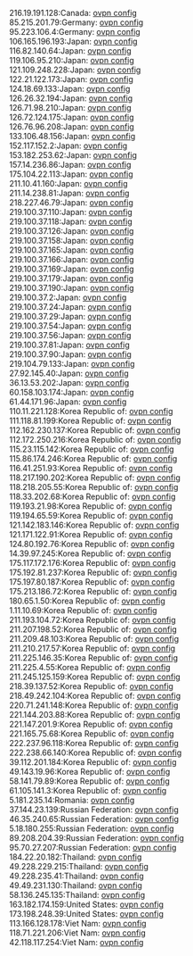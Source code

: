 216.19.191.128:Canada: [ovpn config](vpn/216_19_191_128.ovpn)  
85.215.201.79:Germany: [ovpn config](vpn/85_215_201_79.ovpn)  
95.223.106.4:Germany: [ovpn config](vpn/95_223_106_4.ovpn)  
106.165.196.193:Japan: [ovpn config](vpn/106_165_196_193.ovpn)  
116.82.140.64:Japan: [ovpn config](vpn/116_82_140_64.ovpn)  
119.106.95.210:Japan: [ovpn config](vpn/119_106_95_210.ovpn)  
121.109.248.228:Japan: [ovpn config](vpn/121_109_248_228.ovpn)  
122.21.122.173:Japan: [ovpn config](vpn/122_21_122_173.ovpn)  
124.18.69.133:Japan: [ovpn config](vpn/124_18_69_133.ovpn)  
126.26.32.194:Japan: [ovpn config](vpn/126_26_32_194.ovpn)  
126.71.98.210:Japan: [ovpn config](vpn/126_71_98_210.ovpn)  
126.72.124.175:Japan: [ovpn config](vpn/126_72_124_175.ovpn)  
126.76.96.208:Japan: [ovpn config](vpn/126_76_96_208.ovpn)  
133.106.48.156:Japan: [ovpn config](vpn/133_106_48_156.ovpn)  
152.117.152.2:Japan: [ovpn config](vpn/152_117_152_2.ovpn)  
153.182.253.62:Japan: [ovpn config](vpn/153_182_253_62.ovpn)  
157.14.236.86:Japan: [ovpn config](vpn/157_14_236_86.ovpn)  
175.104.22.113:Japan: [ovpn config](vpn/175_104_22_113.ovpn)  
211.10.41.160:Japan: [ovpn config](vpn/211_10_41_160.ovpn)  
211.14.238.81:Japan: [ovpn config](vpn/211_14_238_81.ovpn)  
218.227.46.79:Japan: [ovpn config](vpn/218_227_46_79.ovpn)  
219.100.37.110:Japan: [ovpn config](vpn/219_100_37_110.ovpn)  
219.100.37.118:Japan: [ovpn config](vpn/219_100_37_118.ovpn)  
219.100.37.126:Japan: [ovpn config](vpn/219_100_37_126.ovpn)  
219.100.37.158:Japan: [ovpn config](vpn/219_100_37_158.ovpn)  
219.100.37.165:Japan: [ovpn config](vpn/219_100_37_165.ovpn)  
219.100.37.166:Japan: [ovpn config](vpn/219_100_37_166.ovpn)  
219.100.37.169:Japan: [ovpn config](vpn/219_100_37_169.ovpn)  
219.100.37.179:Japan: [ovpn config](vpn/219_100_37_179.ovpn)  
219.100.37.190:Japan: [ovpn config](vpn/219_100_37_190.ovpn)  
219.100.37.2:Japan: [ovpn config](vpn/219_100_37_2.ovpn)  
219.100.37.24:Japan: [ovpn config](vpn/219_100_37_24.ovpn)  
219.100.37.29:Japan: [ovpn config](vpn/219_100_37_29.ovpn)  
219.100.37.54:Japan: [ovpn config](vpn/219_100_37_54.ovpn)  
219.100.37.56:Japan: [ovpn config](vpn/219_100_37_56.ovpn)  
219.100.37.81:Japan: [ovpn config](vpn/219_100_37_81.ovpn)  
219.100.37.90:Japan: [ovpn config](vpn/219_100_37_90.ovpn)  
219.104.79.133:Japan: [ovpn config](vpn/219_104_79_133.ovpn)  
27.92.145.40:Japan: [ovpn config](vpn/27_92_145_40.ovpn)  
36.13.53.202:Japan: [ovpn config](vpn/36_13_53_202.ovpn)  
60.158.103.174:Japan: [ovpn config](vpn/60_158_103_174.ovpn)  
61.44.171.96:Japan: [ovpn config](vpn/61_44_171_96.ovpn)  
110.11.221.128:Korea Republic of: [ovpn config](vpn/110_11_221_128.ovpn)  
111.118.81.199:Korea Republic of: [ovpn config](vpn/111_118_81_199.ovpn)  
112.162.230.137:Korea Republic of: [ovpn config](vpn/112_162_230_137.ovpn)  
112.172.250.216:Korea Republic of: [ovpn config](vpn/112_172_250_216.ovpn)  
115.23.115.142:Korea Republic of: [ovpn config](vpn/115_23_115_142.ovpn)  
115.86.174.246:Korea Republic of: [ovpn config](vpn/115_86_174_246.ovpn)  
116.41.251.93:Korea Republic of: [ovpn config](vpn/116_41_251_93.ovpn)  
118.217.190.202:Korea Republic of: [ovpn config](vpn/118_217_190_202.ovpn)  
118.218.205.55:Korea Republic of: [ovpn config](vpn/118_218_205_55.ovpn)  
118.33.202.68:Korea Republic of: [ovpn config](vpn/118_33_202_68.ovpn)  
119.193.21.98:Korea Republic of: [ovpn config](vpn/119_193_21_98.ovpn)  
119.194.65.59:Korea Republic of: [ovpn config](vpn/119_194_65_59.ovpn)  
121.142.183.146:Korea Republic of: [ovpn config](vpn/121_142_183_146.ovpn)  
121.171.122.91:Korea Republic of: [ovpn config](vpn/121_171_122_91.ovpn)  
124.80.192.76:Korea Republic of: [ovpn config](vpn/124_80_192_76.ovpn)  
14.39.97.245:Korea Republic of: [ovpn config](vpn/14_39_97_245.ovpn)  
175.117.172.176:Korea Republic of: [ovpn config](vpn/175_117_172_176.ovpn)  
175.192.81.237:Korea Republic of: [ovpn config](vpn/175_192_81_237.ovpn)  
175.197.80.187:Korea Republic of: [ovpn config](vpn/175_197_80_187.ovpn)  
175.213.186.72:Korea Republic of: [ovpn config](vpn/175_213_186_72.ovpn)  
180.65.1.50:Korea Republic of: [ovpn config](vpn/180_65_1_50.ovpn)  
1.11.10.69:Korea Republic of: [ovpn config](vpn/1_11_10_69.ovpn)  
211.193.104.72:Korea Republic of: [ovpn config](vpn/211_193_104_72.ovpn)  
211.207.198.52:Korea Republic of: [ovpn config](vpn/211_207_198_52.ovpn)  
211.209.48.103:Korea Republic of: [ovpn config](vpn/211_209_48_103.ovpn)  
211.210.217.57:Korea Republic of: [ovpn config](vpn/211_210_217_57.ovpn)  
211.225.146.35:Korea Republic of: [ovpn config](vpn/211_225_146_35.ovpn)  
211.225.4.55:Korea Republic of: [ovpn config](vpn/211_225_4_55.ovpn)  
211.245.125.159:Korea Republic of: [ovpn config](vpn/211_245_125_159.ovpn)  
218.39.137.52:Korea Republic of: [ovpn config](vpn/218_39_137_52.ovpn)  
218.49.242.104:Korea Republic of: [ovpn config](vpn/218_49_242_104.ovpn)  
220.71.241.148:Korea Republic of: [ovpn config](vpn/220_71_241_148.ovpn)  
221.144.203.88:Korea Republic of: [ovpn config](vpn/221_144_203_88.ovpn)  
221.147.201.9:Korea Republic of: [ovpn config](vpn/221_147_201_9.ovpn)  
221.165.75.68:Korea Republic of: [ovpn config](vpn/221_165_75_68.ovpn)  
222.237.96.118:Korea Republic of: [ovpn config](vpn/222_237_96_118.ovpn)  
222.238.66.140:Korea Republic of: [ovpn config](vpn/222_238_66_140.ovpn)  
39.112.201.184:Korea Republic of: [ovpn config](vpn/39_112_201_184.ovpn)  
49.143.19.96:Korea Republic of: [ovpn config](vpn/49_143_19_96.ovpn)  
58.141.79.89:Korea Republic of: [ovpn config](vpn/58_141_79_89.ovpn)  
61.105.141.3:Korea Republic of: [ovpn config](vpn/61_105_141_3.ovpn)  
5.181.235.14:Romania: [ovpn config](vpn/5_181_235_14.ovpn)  
37.144.23.139:Russian Federation: [ovpn config](vpn/37_144_23_139.ovpn)  
46.35.240.65:Russian Federation: [ovpn config](vpn/46_35_240_65.ovpn)  
5.18.180.255:Russian Federation: [ovpn config](vpn/5_18_180_255.ovpn)  
89.208.204.39:Russian Federation: [ovpn config](vpn/89_208_204_39.ovpn)  
95.70.27.207:Russian Federation: [ovpn config](vpn/95_70_27_207.ovpn)  
184.22.20.182:Thailand: [ovpn config](vpn/184_22_20_182.ovpn)  
49.228.229.215:Thailand: [ovpn config](vpn/49_228_229_215.ovpn)  
49.228.235.41:Thailand: [ovpn config](vpn/49_228_235_41.ovpn)  
49.49.231.130:Thailand: [ovpn config](vpn/49_49_231_130.ovpn)  
58.136.245.135:Thailand: [ovpn config](vpn/58_136_245_135.ovpn)  
163.182.174.159:United States: [ovpn config](vpn/163_182_174_159.ovpn)  
173.198.248.39:United States: [ovpn config](vpn/173_198_248_39.ovpn)  
113.166.128.178:Viet Nam: [ovpn config](vpn/113_166_128_178.ovpn)  
118.71.221.206:Viet Nam: [ovpn config](vpn/118_71_221_206.ovpn)  
42.118.117.254:Viet Nam: [ovpn config](vpn/42_118_117_254.ovpn)  
